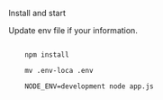 Install and start


Update env file if your information.

<code>
    npm install
</code>

<code>
    mv .env-loca .env
</code>

<code>
    NODE_ENV=development node app.js
</code>